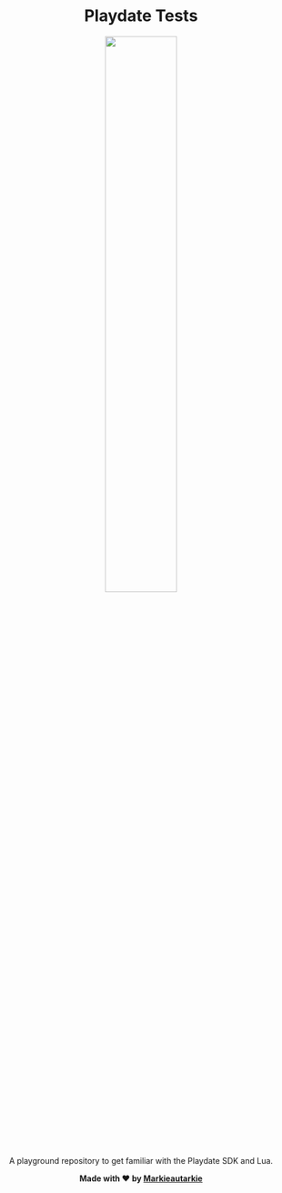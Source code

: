 <div id="header" align="center">
  <h1>Playdate Tests</h1>
  <p><img src="https://static-fastly.play.date/static/images/playdate-turned.329b7351343f.png" width="50%"/></p>
  <p>A playground repository to get familiar with the Playdate SDK and Lua.</p>
  <p><strong>Made with &#10084; by <a href="https://github.com/Markieautarkie">Markieautarkie</a></strong></p>
</div>
